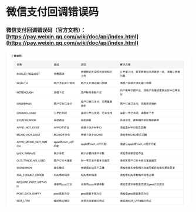 # 微信支付回调错误码

#### 微信支付回调错误码（官方文档）：[https://pay.weixin.qq.com/wiki/doc/api/index.html](https://pay.weixin.qq.com/wiki/doc/api/index.html)

![](/assets/errocode.png)

